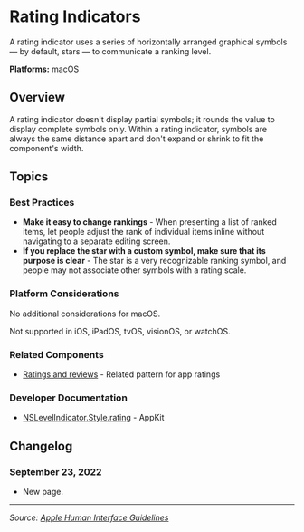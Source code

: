 # Rating Indicators

A rating indicator uses a series of horizontally arranged graphical symbols — by default, stars — to communicate a ranking level.

**Platforms:** macOS

## Overview

A rating indicator doesn't display partial symbols; it rounds the value to display complete symbols only. Within a rating indicator, symbols are always the same distance apart and don't expand or shrink to fit the component's width.

## Topics

### Best Practices

- **Make it easy to change rankings** - When presenting a list of ranked items, let people adjust the rank of individual items inline without navigating to a separate editing screen.
- **If you replace the star with a custom symbol, make sure that its purpose is clear** - The star is a very recognizable ranking symbol, and people may not associate other symbols with a rating scale.

### Platform Considerations

No additional considerations for macOS.

Not supported in iOS, iPadOS, tvOS, visionOS, or watchOS.

### Related Components

- [Ratings and reviews](https://developer.apple.com/design/human-interface-guidelines/ratings-and-reviews) - Related pattern for app ratings

### Developer Documentation

- [NSLevelIndicator.Style.rating](https://developer.apple.com/documentation/appkit/nslevelindicator/style/rating) - AppKit

## Changelog

### September 23, 2022
- New page.

---

*Source: [Apple Human Interface Guidelines](https://developer.apple.com/design/human-interface-guidelines/rating-indicators)*